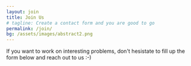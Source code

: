 ```yaml
---
layout: join
title: Join Us
# tagline: Create a contact form and you are good to go
permalink: /join/
bg: /assets/images/abstract2.png
---
```



If you want to work on interesting problems, don't hesistate to fill up the form below and reach out to us :-)


